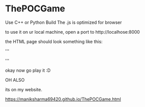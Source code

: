 # ThePOCGame

Use C++ or Python Build
The .js is optimized for browser

to use it on ur local machine,
open a port to http://localhose:8000

the HTML page should look something like this:

'''<!DOCTYPE html>
<html lang="en">
<head>
    <meta charset="UTF-8">
    <meta name="viewport" content="width=device-width, initial-scale=1.0">
    <title>The POC Game</title>
</head>
<body>
    <script type="module" src="ThePOCGame.js"></script>
</body>
</html>'''

okay now go play it :D

OH ALSO

its on my website.

https://maniksharma69420.github.io/ThePOCGame.html
